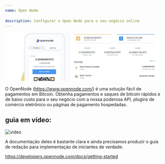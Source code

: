 ```yaml
---
name: Open Node

description: Configurar o Open Node para o seu negócio online
---
```


![cover](assets/cover.png)

O OpenNode (https://www.opennode.com/) é uma solução fácil de pagamentos em Bitcoin. Obtenha pagamentos e saques de bitcoin rápidos e de baixo custo para o seu negócio com a nossa poderosa API, plugins de comércio eletrônico ou páginas de pagamento hospedadas.

## guia em vídeo:

![video](https://youtu.be/sKk1Crk8QPc)

A documentação deles é bastante clara e ainda precisamos produzir o guia de redação para implementação de iniciantes de verdade.

https://developers.opennode.com/docs/getting-started
